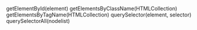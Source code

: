 getElementById(element)
getElementsByClassName(HTMLCollection)
getElementsByTagName(HTMLCollection)
querySelector(element, selector)
querySelectorAll(nodelist)